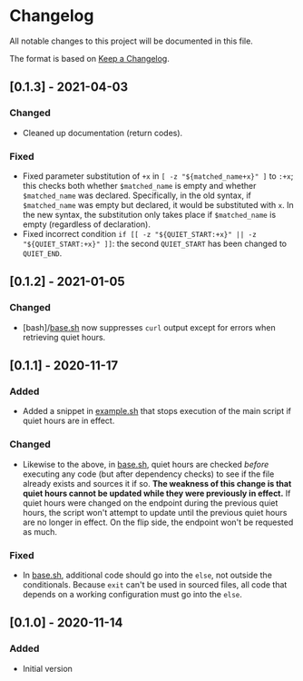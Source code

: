 # Changelog
All notable changes to this project will be documented in this file.

The format is based on [Keep a Changelog](https://keepachangelog.com/en/1.0.0/).

## [0.1.3] - 2021-04-03
### Changed
- Cleaned up documentation (return codes).

### Fixed
- Fixed parameter substitution of `+x` in `[ -z "${matched_name+x}" ]` to `:+x`; this checks both whether `$matched_name` is empty and whether `$matched_name` was declared. Specifically, in the old syntax, if `$matched_name` was empty but declared, it would be substituted with `x`. In the new syntax, the substitution only takes place if `$matched_name` is empty (regardless of declaration).
- Fixed incorrect condition `if [[ -z "${QUIET_START:+x}" || -z "${QUIET_START:+x}" ]]`: the second `QUIET_START` has been changed to `QUIET_END`.

## [0.1.2] - 2021-01-05
### Changed
- [bash]/[base.sh] now suppresses `curl` output except for errors when retrieving quiet hours.

## [0.1.1] - 2020-11-17
### Added
- Added a snippet in [example.sh] that stops execution of the main script if quiet hours are in effect.

### Changed
- Likewise to the above, in [base.sh], quiet hours are checked *before* executing any code (but after dependency checks) to see if the file already exists and sources it if so. **The weakness of this change is that quiet hours cannot be updated while they were previously in effect.** If quiet hours were changed on the endpoint during the previous quiet hours, the script won't attempt to update until the previous quiet hours are no longer in effect. On the flip side, the endpoint won't be requested as much.

### Fixed
- In [base.sh], additional code should go into the `else`, not outside the conditionals. Because `exit` can't be used in sourced files, all code that depends on a working configuration must go into the `else`.

## [0.1.0] - 2020-11-14
### Added
- Initial version

[base.sh]: base.sh
[example.sh]: example.sh
